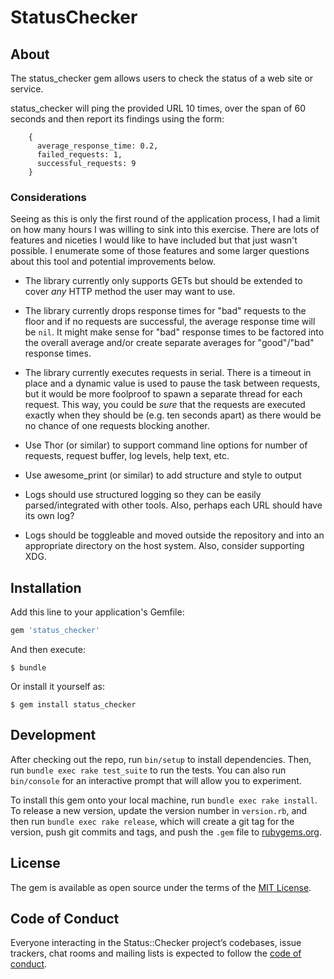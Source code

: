 # StatusChecker

## About
The status_checker gem allows users to check the status of a web site or
service.

status_checker will ping the provided URL 10 times, over the span of 60 seconds
and then report its findings using the form:

```
    {
      average_response_time: 0.2,
      failed_requests: 1,
      successful_requests: 9
    }
```

### Considerations
Seeing as this is only the first round of the application process, I had a
limit on how many hours I was willing to sink into this exercise. There are
lots of features and niceties I would like to have included but that just
wasn't possible. I enumerate some of those features and some larger questions
about this tool and potential improvements below.

- The library currently only supports GETs but should be extended to cover
_any_ HTTP method the user may want to use.

- The library currently drops response times for "bad" requests to the floor and
if no requests are successful, the average response time will be `nil`. It might
make sense for "bad" response times to be factored into the overall average
and/or create separate averages for "good"/"bad" response times.

- The library currently executes requests in serial. There is a timeout in
place and a dynamic value is used to pause the task between requests, but it
would be more foolproof to spawn a separate thread for each request. This way,
you could be _sure_  that the requests are executed exactly when they should
be (e.g. ten seconds apart) as there would be no chance of one requests
blocking another.

- Use Thor (or similar) to support command line options for number of requests,
request buffer, log levels, help text, etc.

- Use awesome_print (or similar) to add structure and style to output

- Logs should use structured logging so they can be easily parsed/integrated
with other tools. Also, perhaps each URL should have its own log?

- Logs should be toggleable and moved outside the repository and into an
appropriate directory on the host system. Also, consider supporting XDG.

## Installation

Add this line to your application's Gemfile:
```ruby
gem 'status_checker'
```

And then execute:

    $ bundle

Or install it yourself as:

    $ gem install status_checker


## Development

After checking out the repo, run `bin/setup` to install dependencies. Then, run
`bundle exec rake test_suite` to run the tests. You can also run `bin/console`
for an interactive prompt that will allow you to experiment.

To install this gem onto your local machine, run `bundle exec rake install`. To
release a new version, update the version number in `version.rb`, and then run
`bundle exec rake release`, which will create a git tag for the version, push
git commits and tags, and push the `.gem` file to
[rubygems.org](https://rubygems.org).

## License

The gem is available as open source under the terms of the [MIT License](https://opensource.org/licenses/MIT).

## Code of Conduct

Everyone interacting in the Status::Checker project’s codebases, issue trackers, chat rooms and mailing lists is expected to follow the [code of conduct](https://github.com/ethagnawl/status-checker/blob/master/CODE_OF_CONDUCT.md).
